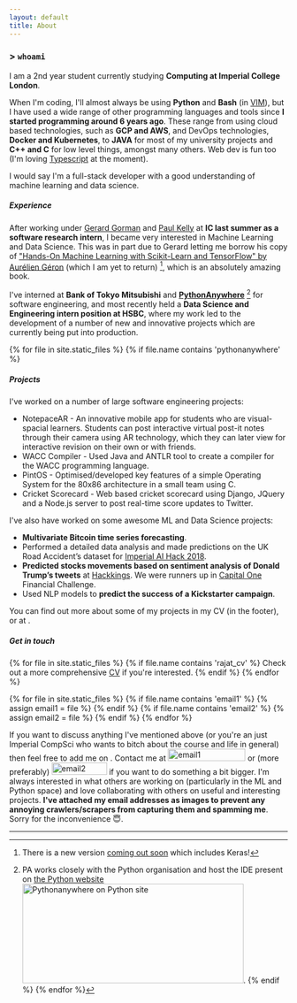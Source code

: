 ```yaml
---
layout: default
title: About
---
```

### > `whoami`
I am a 2nd year student currently studying **Computing at Imperial College London**.
 
When I'm coding, I'll almost always be using **Python** and **Bash** (in <a class="inline-links" href="https://github.com/RajatRasal/vimrc">VIM</a>), but I have used a wide range of other programming languages and tools since **I started programming around 6 years ago**. These range from using cloud based technologies, such as **GCP and AWS**, and DevOps technologies, **Docker and Kubernetes**, to **JAVA** for most of my university projects and **C++ and C** for low level things, amongst many others. Web dev is fun too (I'm loving <a class="inline-links" href="https://medium.com/javascript-scene/the-typescript-tax-132ff4cb175b">Typescript</a> at the moment).

I would say I'm a full-stack developer with a good understanding of machine learning and data science.

##### Experience
After working under <a class="inline-links" href="https://www.imperial.ac.uk/people/g.gorman">Gerard Gorman</a> and <a class="inline-links" href="https://www.imperial.ac.uk/people/p.kelly">Paul Kelly</a> at **IC last summer as a software research intern**, I became very interested in Machine Learning and Data Science. This was in part due to Gerard letting me borrow his copy of <a class="inline-links" href="https://www.amazon.co.uk/Hands-Machine-Learning-Scikit-Learn-TensorFlow/dp/1491962291">"Hands-On Machine Learning with Scikit-Learn and TensorFlow" by Aurélien Géron</a> (which I am yet to return) [^keras], which is an absolutely amazing book. 

[^keras]: There is a new version <a class="inline-links" href="https://www.amazon.co.uk/Hands-Machine-Learning-Scikit-Learn-TensorFlow/dp/1492032646/ref=pd_lpo_sbs_14_img_1/258-0149394-3034873?_encoding=UTF8&psc=1&refRID=D3YB5NMRD2P0RVTAKHM9">coming out soon</a> which includes Keras!

I've interned at **Bank of Tokyo Mitsubishi** and <a class="inline-links" href="https://www.pythonanywhere.com">**PythonAnywhere**</a> [^pa] for software engineering, and most recently held a **Data Science and Engineering intern position at HSBC**, where my work led to the development of a number of new and innovative projects which are currently being put into production.

{% for file in site.static_files %}
{% if file.name contains 'pythonanywhere' %}
[^pa]: PA works closely with the Python organisation and host the IDE present on <a class="inline-links" href="https://www.python.org">the Python website</a> <img src="{{ file.path }}" alt="Pythonanywhere on Python site" width="400" height="180">.
{% endif %}
{% endfor %}

##### Projects
I've worked on a number of large software engineering projects:
- NotepaceAR - An innovative mobile app for students who are visual-spacial learners. Students can post interactive virtual post-it notes through their camera using AR technology, which they can later view for interactive revision on their own or with friends.
- WACC Compiler - Used Java and ANTLR tool to create a compiler for the WACC programming language. 
- PintOS - Optimised/developed key features of a simple Operating System for the 80x86 architecture in a small team using C.
- Cricket Scorecard - Web based cricket scorecard using Django, JQuery and a Node.js server to post real-time score updates to Twitter.

I've also have worked on some awesome ML and Data Science projects:
- **Multivariate Bitcoin time series forecasting**.
- Performed a detailed data analysis and made predictions on the UK Road Accident’s dataset for <a class="inline-links" href="">Imperial AI Hack 2018</a>.
- **Predicted stocks movements based on sentiment analysis of Donald Trump’s tweets** at <a class="inline-links" href="">Hackkings</a>. We were runners up in <a class="inline-links" href="">Capital One</a> Financial Challenge.
- Used NLP models to **predict the success of a Kickstarter campaign**. 


You can find out more about some of my projects in my CV (in the footer), or at <a href="https://github.com/RajatRasal"><i class="fab fa-github-alt github-ic-inline"></i></a>.

##### Get in touch 
{% for file in site.static_files %}
  {% if file.name contains 'rajat_cv' %}
  Check out a more comprehensive <a class="inline-links" href="{{ file.path }}">CV</a> if you're interested.
  {% endif %}
{% endfor %}

{% for file in site.static_files %}
  {% if file.name contains 'email1' %}
    {% assign email1 = file %}
  {% endif %}
  {% if file.name contains 'email2' %}
    {% assign email2 = file %}
  {% endif %}
{% endfor %}

If you want to discuss anything I've mentioned above (or you're an just Imperial CompSci who wants to bitch about the course and life in general) then feel free to add me on <a href="https://www.facebook.com/rajat.rasal.52"><i class="fab fa-facebook-f facebook-ic-inline"></i></a>. Contact me at <img src="{{ email1.path }}" alt="email1" height="22" width="140"> or (more preferably) <img src="{{ email2.path }}" alt="email2" height="22" width="100"> if you want to do something a bit bigger. I'm always interested in what others are working on (particularly in the ML and Python space) and love collaborating with others on useful and interesting projects. <span class="error">**I've attached my email addresses as images to prevent any annoying crawlers/scrapers from capturing them and spamming me**</span>. Sorry for the inconvenience 😇.

---

